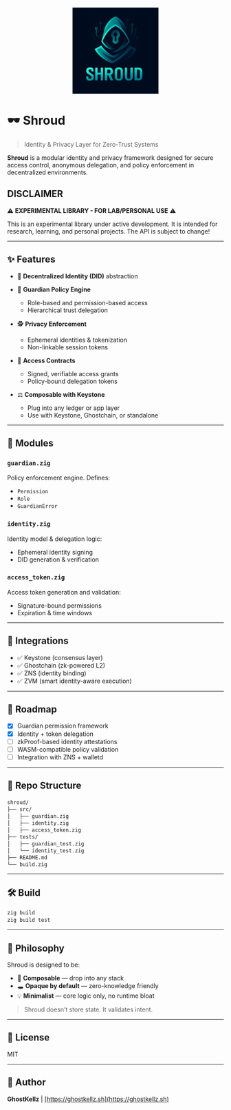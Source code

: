 <p align="center">
  <img src="assets/icons/shroud.png" alt="Shroud Logo" width="200"/>
</p>

# 🕶️ Shroud

> Identity & Privacy Layer for Zero-Trust Systems

**Shroud** is a modular identity and privacy framework designed for secure access control, anonymous delegation, and policy enforcement in decentralized environments.

## DISCLAIMER

⚠️ **EXPERIMENTAL LIBRARY - FOR LAB/PERSONAL USE** ⚠️

This is an experimental library under active development. It is
intended for research, learning, and personal projects. The API is subject
to change!

---

## ✨ Features

* 🔐 **Decentralized Identity (DID)** abstraction
* 🧠 **Guardian Policy Engine**

  * Role-based and permission-based access
  * Hierarchical trust delegation
* 🕵️ **Privacy Enforcement**

  * Ephemeral identities & tokenization
  * Non-linkable session tokens
* 📜 **Access Contracts**

  * Signed, verifiable access grants
  * Policy-bound delegation tokens
* ⚖️ **Composable with Keystone**

  * Plug into any ledger or app layer
  * Use with Keystone, Ghostchain, or standalone

---

## 🧩 Modules

### `guardian.zig`

Policy enforcement engine. Defines:

* `Permission`
* `Role`
* `GuardianError`

### `identity.zig`

Identity model & delegation logic:

* Ephemeral identity signing
* DID generation & verification

### `access_token.zig`

Access token generation and validation:

* Signature-bound permissions
* Expiration & time windows

---

## 🔗 Integrations

* ✅ Keystone (consensus layer)
* ✅ Ghostchain (zk-powered L2)
* ✅ ZNS (identity binding)
* ✅ ZVM (smart identity-aware execution)

---

## 🚧 Roadmap

* [x] Guardian permission framework
* [x] Identity + token delegation
* [ ] zkProof-based identity attestations
* [ ] WASM-compatible policy validation
* [ ] Integration with ZNS + walletd

---

## 📂 Repo Structure

```
shroud/
├── src/
│   ├── guardian.zig
│   ├── identity.zig
│   ├── access_token.zig
├── tests/
│   ├── guardian_test.zig
│   └── identity_test.zig
├── README.md
└── build.zig
```

---

## 🛠️ Build

```bash
zig build
zig build test
```

---

## 🧠 Philosophy

Shroud is designed to be:

* 🔌 **Composable** — drop into any stack
* 🕳️ **Opaque by default** — zero-knowledge friendly
* 💡 **Minimalist** — core logic only, no runtime bloat

> Shroud doesn’t store state. It validates intent.

---

## 📜 License

MIT

---

## 👤 Author

**GhostKellz**  |  [https://ghostkellz.sh](https://ghostkellz.sh)

